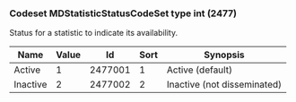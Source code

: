 ### Codeset MDStatisticStatusCodeSet type int (2477)

Status for a statistic to indicate its availability.

| Name     | Value | Id      | Sort | Synopsis                    |
|----------|-------|---------|------|-----------------------------|
| Active   | 1     | 2477001 | 1    | Active (default)            |
| Inactive | 2     | 2477002 | 2    | Inactive (not disseminated) |

